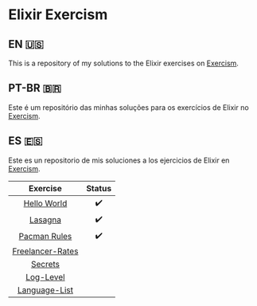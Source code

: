 # Elixir Exercism

## EN :us:
This is a repository of my solutions to the Elixir exercises on [Exercism](https://exercism.org/tracks/elixir).

## PT-BR :brazil:
Este é um repositório das minhas soluções para os exercícios de Elixir no [Exercism](https://exercism.org/tracks/elixir).

## ES :es:
Este es un repositorio de mis soluciones a los ejercicios de Elixir en [Exercism](https://exercism.org/tracks/elixir).

| Exercise | Status |
| :---: | :---: |
| [Hello World](https://exercism.org/tracks/elixir/exercises/hello-world) | :heavy_check_mark: |
| [Lasagna](https://exercism.org/tracks/elixir/exercises/lasagna) | :heavy_check_mark: |
| [Pacman Rules](https://exercism.org/tracks/elixir/exercises/pacman-rules) | :heavy_check_mark: |
| [Freelancer-Rates](https://exercism.org/tracks/elixir/exercises/freelancer-rates) |  |
| [Secrets](https://exercism.org/tracks/elixir/exercises/secrets) |  |
| [Log-Level](https://exercism.org/tracks/elixir/exercises/log-level) |  |
| [Language-List](https://exercism.org/tracks/elixir/exercises/language-list) |  |

